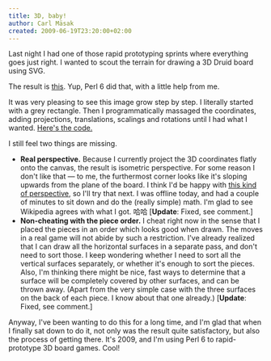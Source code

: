 ```yaml
---
title: 3D, baby!
author: Carl Mäsak
created: 2009-06-19T23:20:00+02:00
---
```

Last night I had one of those rapid prototyping sprints where everything goes just right. I wanted to scout the terrain for drawing a 3D Druid board using SVG.

The result is [this](http://masak.org/carl/druid/board.png). Yup, Perl 6 did that, with a little help from me.

It was very pleasing to see this image grow step by step. I literally started with a grey rectangle. Then I programmatically massaged the coordinates, adding projections, translations, scalings and rotations until I had what I wanted. [Here's the code.](http://github.com/masak/druid/blob/d309b630710f9dc8d1bca00b995519b188ba9bfd/bin/generate-board)

I still feel two things are missing.

-  **Real perspective.** Because I currently project the 3D coordinates flatly onto the canvas, the result is isometric perspective. For some reason I don't like that — to me, the furthermost corner looks like it's sloping upwards from the plane of the board. I think I'd be happy with [this kind of perspective](http://en.wikipedia.org/wiki/3D_projection#Diagram), so I'll try that next. I was offline today, and had a couple of minutes to sit down and do the (really simple) math. I'm glad to see Wikipedia agrees with what I got. 哈哈 [**Update**: Fixed, see comment.]
-  **Non-cheating with the piece order.** I cheat right now in the sense that I placed the pieces in an order which looks good when drawn. The moves in a real game will not abide by such a restriction. I've already realized that I can draw all the horizontal surfaces in a separate pass, and don't need to sort those. I keep wondering whether I need to sort all the vertical surfaces separately, or whether it's enough to sort the pieces. Also, I'm thinking there might be nice, fast ways to determine that a surface will be completely covered by other surfaces, and can be thrown away. (Apart from the very simple case with the three surfaces on the back of each piece. I know about that one already.) [**Update**: Fixed, see comment.]

Anyway, I've been wanting to do this for a long time, and I'm glad that when I finally sat down to do it, not only was the result quite satisfactory, but also the process of getting there. It's 2009, and I'm using Perl 6 to rapid-prototype 3D board games. Cool!


